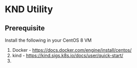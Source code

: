 # KND Utility

## Prerequisite

Install the following in your CentOS 8 VM
1. Docker - https://docs.docker.com/engine/install/centos/
2. kind - https://kind.sigs.k8s.io/docs/user/quick-start/
3. 

